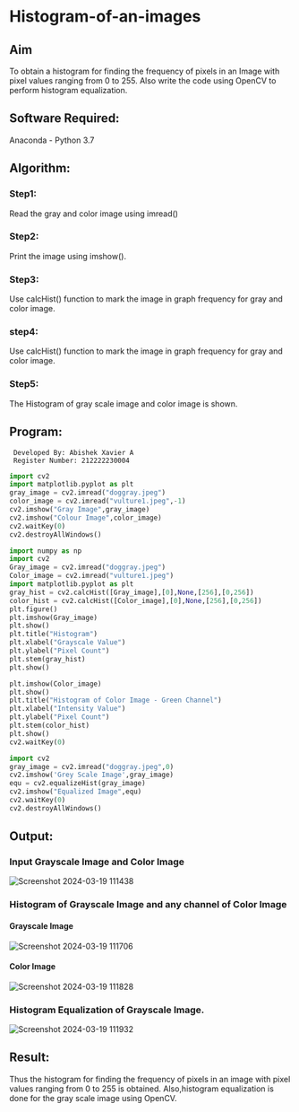 # Histogram-of-an-images
## Aim
To obtain a histogram for finding the frequency of pixels in an Image with pixel values ranging from 0 to 255. Also write the code using OpenCV to perform histogram equalization.

## Software Required:
Anaconda - Python 3.7

## Algorithm:
### Step1:
Read the gray and color image using imread()

### Step2:
Print the image using imshow().



### Step3:
Use calcHist() function to mark the image in graph frequency for gray and color image.

### step4:
Use calcHist() function to mark the image in graph frequency for gray and color image.

### Step5:
The Histogram of gray scale image and color image is shown.


## Program:
```
 Developed By: Abishek Xavier A
 Register Number: 212222230004
```
```python
import cv2
import matplotlib.pyplot as plt
gray_image = cv2.imread("doggray.jpeg")
color_image = cv2.imread("vulture1.jpeg",-1)
cv2.imshow("Gray Image",gray_image)
cv2.imshow("Colour Image",color_image)
cv2.waitKey(0)
cv2.destroyAllWindows()
```
```python
import numpy as np
import cv2
Gray_image = cv2.imread("doggray.jpeg")
Color_image = cv2.imread("vulture1.jpeg")
import matplotlib.pyplot as plt
gray_hist = cv2.calcHist([Gray_image],[0],None,[256],[0,256])
color_hist = cv2.calcHist([Color_image],[0],None,[256],[0,256])
plt.figure()
plt.imshow(Gray_image)
plt.show()
plt.title("Histogram")
plt.xlabel("Grayscale Value")
plt.ylabel("Pixel Count")
plt.stem(gray_hist)
plt.show()
```
```python
plt.imshow(Color_image)
plt.show()
plt.title("Histogram of Color Image - Green Channel")
plt.xlabel("Intensity Value")
plt.ylabel("Pixel Count")
plt.stem(color_hist)
plt.show()
cv2.waitKey(0)
```
```python
import cv2
gray_image = cv2.imread("doggray.jpeg",0)
cv2.imshow('Grey Scale Image',gray_image)
equ = cv2.equalizeHist(gray_image)
cv2.imshow("Equalized Image",equ)
cv2.waitKey(0)
cv2.destroyAllWindows()
```







## Output:
### Input Grayscale Image and Color Image

![Screenshot 2024-03-19 111438](https://github.com/AbishekAnand15/Histogram-of-an-images/assets/118706942/acd9c546-a6aa-465c-8a4e-17d24f2506a5)


### Histogram of Grayscale Image and any channel of Color Image

#### Grayscale Image
![Screenshot 2024-03-19 111706](https://github.com/AbishekAnand15/Histogram-of-an-images/assets/118706942/a845898a-db5c-440f-a6b5-c78c66871bca)

#### Color Image
![Screenshot 2024-03-19 111828](https://github.com/AbishekAnand15/Histogram-of-an-images/assets/118706942/543636f8-140b-4f59-acfb-eb5a93acb9ce)


### Histogram Equalization of Grayscale Image.

![Screenshot 2024-03-19 111932](https://github.com/AbishekAnand15/Histogram-of-an-images/assets/118706942/2eaad6aa-e42f-4cb5-b066-bfae60fe5a6d)


## Result: 
Thus the histogram for finding the frequency of pixels in an image with pixel values ranging from 0 to 255 is obtained. Also,histogram equalization is done for the gray scale image using OpenCV.
